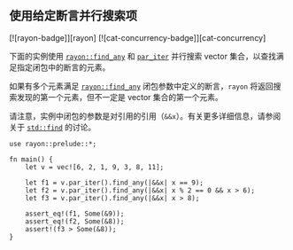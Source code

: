 ## 使用给定断言并行搜索项

<!--
> [concurrency/parallel/rayon-parallel-search.md](https://github.com/rust-lang-nursery/rust-cookbook/blob/master/src/concurrency/parallel/rayon-parallel-search.md)
> <br />
> commit b61c8e588ad8445de36cd5f28e99232b5f858a41 - 2020.06.01
-->

[![rayon-badge]][rayon] [![cat-concurrency-badge]][cat-concurrency]

下面的实例使用 [`rayon::find_any`] 和 [`par_iter`] 并行搜索 vector 集合，以查找满足指定闭包中的断言的元素。

如果有多个元素满足 [`rayon::find_any`] 闭包参数中定义的断言，`rayon` 将返回搜索发现的第一个元素，但不一定是 vector 集合的第一个元素。 

请注意，实例中闭包的参数是对引用的引用（`&&x`）。有关更多详细信息，请参阅关于 [`std::find`] 的讨论。

```rust,edition2018
use rayon::prelude::*;

fn main() {
    let v = vec![6, 2, 1, 9, 3, 8, 11];

    let f1 = v.par_iter().find_any(|&&x| x == 9);
    let f2 = v.par_iter().find_any(|&&x| x % 2 == 0 && x > 6);
    let f3 = v.par_iter().find_any(|&&x| x > 8);

    assert_eq!(f1, Some(&9));
    assert_eq!(f2, Some(&8));
    assert!(f3 > Some(&8));
}
```

[`par_iter`]: https://docs.rs/rayon/*/rayon/iter/trait.IntoParallelRefIterator.html#tymethod.par_iter
[`rayon::find_any`]: https://docs.rs/rayon/*/rayon/iter/trait.ParallelIterator.html#method.find_any
[`std::find`]: https://doc.rust-lang.org/std/iter/trait.Iterator.html#method.find

